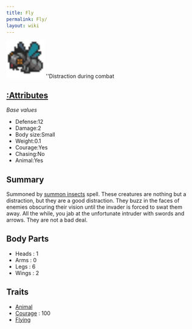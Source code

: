 ```yaml
---
title: Fly
permalink: Fly/
layout: wiki
---
```


<img src="fly.png" title="fig:fly.png" alt="fly.png" width="100" />
''Distraction during combat

[:Attributes](:Attributes "wikilink")
-------------------------------------

*Base values*

-   Defense:12
-   Damage:2
-   Body size:Small
-   Weight:0.1
-   Courage:Yes
-   Chasing:No
-   Animal:Yes

Summary
-------

Summoned by [summon insects](:Spells#Summon_Insects "wikilink") spell.
These creatures are nothing but a distraction, but they are a good
distraction. They buzz in the faces of enemies obscuring their vision
until the invader is forced to swat them away. All the while, you jab at
the unfortunate intruder with swords and arrows. They are not a bad
deal.

Body Parts
----------

-   Heads : 1
-   Arms : 0
-   Legs : 6
-   Wings : 2

Traits
------

-   [Animal](:Traits#Animal "wikilink")
-   [Courage](:Traits#Courage "wikilink") : 100
-   [Flying](:Traits#Flying "wikilink")


